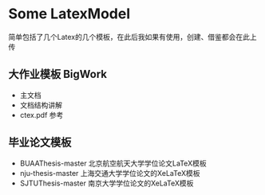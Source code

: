 # Some LatexModel

简单包括了几个Latex的几个模板，在此后我如果有使用，创建、借鉴都会在此上传


## 大作业模板 BigWork
- 主文档
- 文档结构讲解
- ctex.pdf 参考

## 毕业论文模板
- BUAAThesis-master 北京航空航天大学学位论文LaTeX模板
- nju-thesis-master 上海交通大学学位论文的XeLaTeX模板
- SJTUThesis-master  南京大学学位论文的XeLaTeX模板